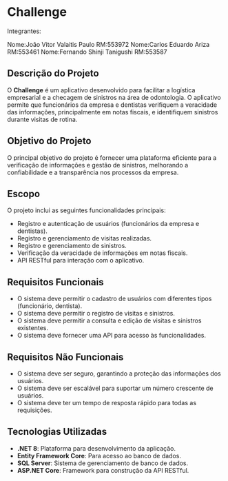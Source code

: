 ﻿# Challenge

Integrantes:

Nome:João Vitor Valaitis Paulo RM:553972
Nome:Carlos Eduardo Ariza RM:553461
Nome:Fernando Shinji Tanigushi RM:553587

## Descrição do Projeto

O **Challenge** é um aplicativo desenvolvido para facilitar a logística empresarial e a checagem de sinistros na área de odontologia. O aplicativo permite que funcionários da empresa e dentistas verifiquem a veracidade das informações, principalmente em notas fiscais, e identifiquem sinistros durante visitas de rotina.

## Objetivo do Projeto

O principal objetivo do projeto é fornecer uma plataforma eficiente para a verificação de informações e gestão de sinistros, melhorando a confiabilidade e a transparência nos processos da empresa.

## Escopo

O projeto inclui as seguintes funcionalidades principais:

- Registro e autenticação de usuários (funcionários da empresa e dentistas).
- Registro e gerenciamento de visitas realizadas.
- Registro e gerenciamento de sinistros.
- Verificação da veracidade de informações em notas fiscais.
- API RESTful para interação com o aplicativo.

## Requisitos Funcionais

- O sistema deve permitir o cadastro de usuários com diferentes tipos (funcionário, dentista).
- O sistema deve permitir o registro de visitas e sinistros.
- O sistema deve permitir a consulta e edição de visitas e sinistros existentes.
- O sistema deve fornecer uma API para acesso às funcionalidades.

## Requisitos Não Funcionais

- O sistema deve ser seguro, garantindo a proteção das informações dos usuários.
- O sistema deve ser escalável para suportar um número crescente de usuários.
- O sistema deve ter um tempo de resposta rápido para todas as requisições.

## Tecnologias Utilizadas

- **.NET 8**: Plataforma para desenvolvimento da aplicação.
- **Entity Framework Core**: Para acesso ao banco de dados.
- **SQL Server**: Sistema de gerenciamento de banco de dados.
- **ASP.NET Core**: Framework para construção da API RESTful.


